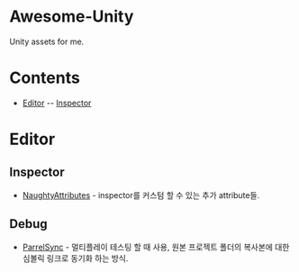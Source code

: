 # Awesome-Unity
Unity assets for me.

# Contents
- [Editor](#Editor)
-- [Inspector](#Inspector)

# Editor
## Inspector
- [NaughtyAttributes](https://github.com/dbrizov/NaughtyAttributes) - inspector를 커스텀 할 수 있는 추가 attribute들.
## Debug
- [ParrelSync](https://github.com/VeriorPies/ParrelSync) - 멀티플레이 테스팅 할 때 사용, 원본 프로젝트 폴더의 복사본에 대한 심볼릭 링크로 동기화 하는 방식.
